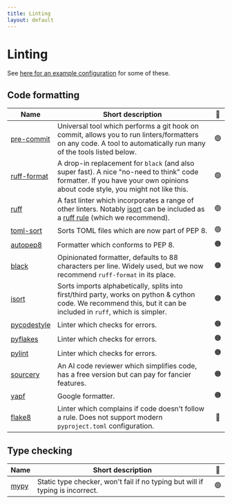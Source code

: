 ```yaml
---
title: Linting
layout: default
---
```


# Linting

See [here for an example configuration](https://github.com/UCL-ARC/python-tooling/blob/main/%7B%7Bcookiecutter.project_slug%7D%7D/.pre-commit-config.yaml) for some of these.

## Code formatting

| Name                                                     | Short description                                                                                                                                                                                     | 🚦  |
| -------------------------------------------------------- | ----------------------------------------------------------------------------------------------------------------------------------------------------------------------------------------------------- | :-: |
| [pre-commit](https://pre-commit.com/)                    | Universal tool which performs a git hook on commit, allows you to run linters/formatters on any code. A tool to automatically run many of the tools listed below.                                     | 🟢  |
| [ruff-format](https://github.com/astral-sh/ruff)         | A drop-in replacement for `black` (and also super fast). A nice "no-need to think" code formatter. If you have your own opinions about code style, you might not like this.                           | 🟢  |
| [ruff](https://github.com/astral-sh/ruff)                | A fast linter which incorporates a range of other linters. Notably [isort](https://pycqa.github.io/isort/) can be included as a [ruff rule](https://docs.astral.sh/ruff/rules/) (which we recommend). | 🟢  |
| [toml-sort](https://toml-sort.readthedocs.io/en/latest/) | Sorts TOML files which are now part of PEP 8.                                                                                                                                                         | 🟢  |
| [autopep8](https://github.com/hhatto/autopep8)           | Formatter which conforms to PEP 8.                                                                                                                                                                    | 🟠  |
| [black](https://black.readthedocs.io/en/stable/)         | Opinionated formatter, defaults to 88 characters per line. Widely used, but we now recommend `ruff-format` in its place.                                                                              | 🟠  |
| [isort](https://pycqa.github.io/isort/)                  | Sorts imports alphabetically, splits into first/third party, works on python & cython code. We recommend this, but it can be included in `ruff`, which is simpler.                                    | 🟠  |
| [pycodestyle](https://pycodestyle.pycqa.org/en/latest/)  | Linter which checks for errors.                                                                                                                                                                       | 🟠  |
| [pyflakes](https://github.com/PyCQA/pyflakes)            | Linter which checks for errors.                                                                                                                                                                       | 🟠  |
| [pylint](https://pylint.readthedocs.io/en/latest/)       | Linter which checks for errors.                                                                                                                                                                       | 🟠  |
| [sourcery](https://sourcery.ai/)                         | An AI code reviewer which simplifies code, has a free version but can pay for fancier features.                                                                                                       | 🟠  |
| [yapf](https://github.com/google/yapf)                   | Google formatter.                                                                                                                                                                                     | 🟠  |
| [flake8](https://flake8.pycqa.org/en/latest/)            | Linter which complains if code doesn't follow a rule. Does not support modern `pyproject.toml` configuration.                                                                                         | 🔴  |

## Type checking

| Name                                           | Short description                                                             | 🚦  |
| ---------------------------------------------- | ----------------------------------------------------------------------------- | :-: |
| [mypy](https://mypy.readthedocs.io/en/stable/) | Static type checker, won't fail if no typing but will if typing is incorrect. | 🟢  |
